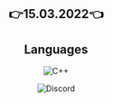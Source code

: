 <h2 align="center">
<p align="center">
  
👉15.03.2022👈

</p>
  
<h2 align="center">Languages</h2>

<p align="center">
  <img alt="C++" src="https://img.shields.io/badge/-C++-090909?style=for-the-badge&logo=C%2b%2b&logoColor=6296CC"></a> 
</p>

<p align="center">
    <!--<a href="https://discord.com/users/705709067037048863"> -->
   <img alt="Discord" src="https://img.shields.io/badge/Discord-invalid-user%234482-7289DA?style=for-the-badge&logo=discord&logoColor=7289DA&logoWidth=10&labelColor=000'"></a>  
  
</h2>
